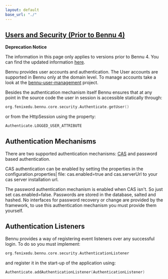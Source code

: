 ```yaml
---
layout: default
base_url: "./"
---
```



## [Users and Security (Prior to Bennu 4)](./users-and-security.md)

**Deprecation Notice**

The information in this page only applies to versions prior to Bennu 4. You can find the updated information [here](./../users-and-security/users-and-security.md).


Bennu provides user accounts and authentication. The User accounts are supported in Bennu only at the domain level. To manage accounts take a look at the [bennu-user-management](https://github.com/FenixEdu/bennu-user-management) project.

Besides the authentication mechanism itself Bennu ensures that at any point in the source code the user in session is accessible statically through:

```C
org.fenixedu.bennu.core.security.Authenticate.getUser()
```
or from the HttpSession using the property:
```C
Authenticate.LOGGED_USER_ATTRIBUTE
```
## Authentication Mechanisms
There are two supported authentication mechanisms: [CAS](http://www.jasig.org/cas) and password based authentication.

CAS authentication can be enabled by setting the properties in the configuration.properties| file: cas.enabled=true and cas.serverUrl to your cas server installation url.


The password authentication mechanism is enabled when CAS isn't. So just set cas.enabled=false. Passwords are stored in the database, salted and hashed. No interfaces for password recovery or change are provided by the framework, to use this authentication mechanism you must provide them yourself.

## Authentication Listeners
Bennu provides a way of registering event listeners over any successful login. To do so you must implement:

```C
org.fenixedu.bennu.core.security.AuthenticationListener
```

and register it in the start-up of the application using:
```C
Authenticate.addAuthenticationListener(AuthenticationListener)
```


 

